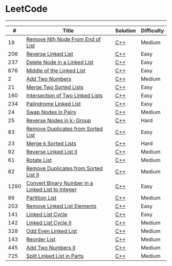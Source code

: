 # LeetCode

---

| # | Title | Solution | Difficulty |
|---| ----- | -------- | ---------- |
|19|[Remove Nth Node From End of List](https://leetcode.com/problems/remove-nth-node-from-end-of-list/) | [C++](Algorithms/remove-nth-node-from-end-of-list.cpp)|Medium|
|206|[Reverse Linked List](https://leetcode.com/problems/reverse-linked-list/) | [C++](Algorithms/reverse-linked-list.cpp)|Easy|
|237|[Delete Node in a Linked List](https://leetcode.com/problems/delete-node-in-a-linked-list/) | [C++](Algorithms/delete-node-in-a-linked-list.cpp)|Easy|
|876|[Middle of the Linked List](https://leetcode.com/problems/middle-of-the-linked-list/) | [C++](Algorithms/middle-of-the-linked-list.cpp)|Easy|
|2|[Add Two Numbers](https://leetcode.com/problems/add-two-numbers/) | [C++](Algorithms/add-two-numbers.cpp)|Medium|
|21|[Merge Two Sorted Lists](https://leetcode.com/problems/merge-two-sorted-lists/) | [C++](Algorithms/merge-two-sorted-lists.cpp)|Easy|
|160|[Intersection of Two Linked Lists](https://leetcode.com/problems/intersection-of-two-linked-lists/) | [C++](Algorithms/intersection-of-two-linked-lists.cpp)|Easy|
|234|[Palindrome Linked List](https://leetcode.com/problems/palindrome-linked-list/) | [C++](Algorithms/palindrome-linked-list.cpp)|Easy|
|24|[Swap Nodes in Pairs](https://leetcode.com/problems/swap-nodes-in-pairs/) | [C++](Algorithms/swap-nodes-in-pairs.cpp)|Medium|
|25|[Reverse Nodes in k-Group](https://leetcode.com/problems/reverse-nodes-in-k-group/) | [C++](Algorithms/reverse-nodes-in-k-group.cpp)|Hard|
|83|[Remove Duplicates from Sorted List](https://leetcode.com/problems/remove-duplicates-from-sorted-list/) | [C++](Algorithms/remove-duplicates-from-sorted-list.cpp)|Easy|
|23|[Merge k Sorted Lists](https://leetcode.com/problems/merge-k-sorted-lists/) | [C++](Algorithms/merge-k-sorted-lists.cp)|Hard|
|92|[Reverse Linked List II](https://leetcode.com/problems/reverse-linked-list-ii/) | [C++](Algorithms/reverse-linked-list-ii.cpp)|Medium|
|61|[Rotate List](https://leetcode.com/problems/rotate-list/) | [C++](Algorithms/rotate-list.cpp)|Medium|
|82|[Remove Duplicates from Sorted List II](https://leetcode.com/problems/remove-duplicates-from-sorted-list-ii/) | [C++](Algorithms/remove-duplicates-from-sorted-list-ii.cpp)|Medium|
|1290|[Convert Binary Number in a Linked List to Integer](https://leetcode.com/problems/convert-binary-number-in-a-linked-list-to-integer/) | [C++](Algorithms/convert-binary-number-in-a-linked-list-to-integer.cpp)|Easy|
|86|[Partition List](https://leetcode.com/problems/partition-list/) | [C++](Algorithms/partition-list.cpp)|Medium|
|203|[Remove Linked List Elements](https://leetcode.com/problems/remove-linked-list-elements/) | [C++](Algorithms/remove-linked-list-elements.cpp)|Easy|
|141|[Linked List Cycle](https://leetcode.com/problems/linked-list-cycle/) | [C++](Algorithms/linked-list-cycle.cpp)|Easy|
|142|[Linked List Cycle II](https://leetcode.com/problems/linked-list-cycle-ii/) | [C++](Algorithms/linked-list-cycle-ii.cpp)|Medium|
|328|[Odd Even Linked List](https://leetcode.com/problems/odd-even-linked-list/) | [C++](Algorithms/odd-even-linked-list.cpp)|Medium|
|143|[Reorder List](https://leetcode.com/problems/reorder-list/) | [C++](Algorithms/reorder-list.cpp)|Medium|
|445|[Add Two Numbers II](https://leetcode.com/problems/add-two-numbers-ii/) | [C++](Algorithms/add-two-numbers-ii.cpp)|Medium|
|725|[Split Linked List in Parts](https://leetcode.com/problems/split-linked-list-in-parts/) | [C++](Algorithms/split-linked-list-in-parts.cpp)|Medium|

